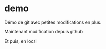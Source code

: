 # demo
Démo de git avec petites modifications en plus. 

Maintenant modification depuis github

Et puis, en local
